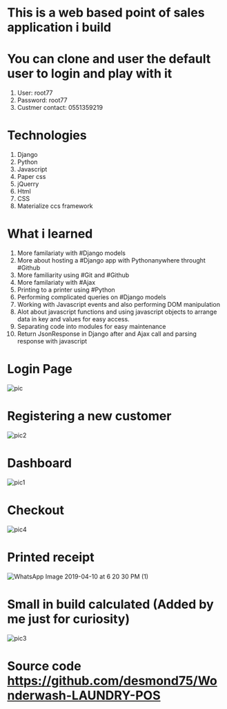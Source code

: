 # This is a web based point of sales application i build
# You can clone and user the default user to login and play with it 
1) User: root77
2) Password: root77
3) Custmer contact: 0551359219

# Technologies
 1) Django 
 2) Python 
 3) Javascript 
 4) Paper css
 5) jQuerry 
 6) Html 
 7) CSS 
 8) Materialize ccs framework 
 
 
 # What i learned 
 1) More familariaty with #Django models
 2) More about hosting a #Django app with Pythonanywhere throught #Github
 3) More familiarity using #Git and #Github 
 4) More familariaty with #Ajax 
 5) Printing to a printer using #Python 
 6) Performing complicated queries on #Django models
 7) Working with Javascript events and also performing DOM manipulation 
 8) Alot about javascript functions and using javascript objects to arrange data in key and values for easy access.
 9) Separating code into modules for easy maintenance 
 10) Return JsonResponse in Django after and Ajax call and parsing response with javascript 
 
 
 # Login Page 
 ![pic](https://user-images.githubusercontent.com/27916806/55960629-3d901c00-5c7e-11e9-8cb2-333abac9858e.PNG)
  # Registering a new customer 
![pic2](https://user-images.githubusercontent.com/27916806/56082020-cfd22480-5e24-11e9-9777-88d5601a3d23.PNG)
 # Dashboard
![pic1](https://user-images.githubusercontent.com/27916806/56082015-c779e980-5e24-11e9-991a-3c266622154c.PNG)
 # Checkout
 ![pic4](https://user-images.githubusercontent.com/27916806/56082026-d5c80580-5e24-11e9-8ec5-f5c1159af07e.PNG)
 # Printed receipt  
![WhatsApp Image 2019-04-10 at 6 20 30 PM (1)](https://user-images.githubusercontent.com/27916806/55960662-4f71bf00-5c7e-11e9-8b4f-1f3160a13126.jpeg)
 # Small in build calculated (Added by me just for curiosity)
![pic3](https://user-images.githubusercontent.com/27916806/56082025-d3fe4200-5e24-11e9-83aa-557f111eb79e.PNG)

# Source code https://github.com/desmond75/Wonderwash-LAUNDRY-POS

